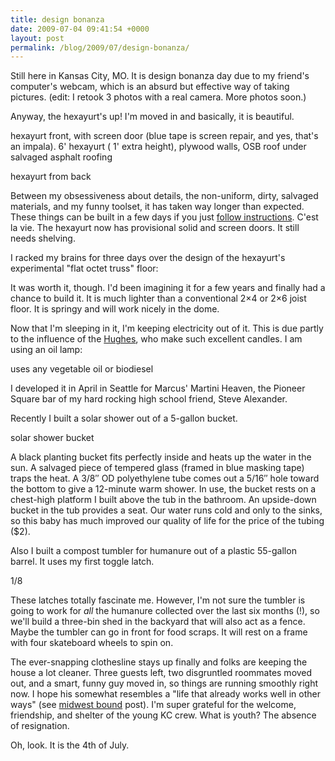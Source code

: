 ```yaml
---
title: design bonanza
date: 2009-07-04 09:41:54 +0000
layout: post
permalink: /blog/2009/07/design-bonanza/
---
```


Still here in Kansas City, MO. It is design bonanza day due to my friend's computer's webcam, which is an absurd but effective way of taking pictures. (edit: I retook 3 photos with a real camera. More photos soon.)

Anyway, the hexayurt's up! I'm moved in and basically, it is beautiful.

hexayurt front, with screen door (blue tape is screen repair, and yes, that's an impala). 6' hexayurt ( 1' extra height), plywood walls, OSB roof under salvaged asphalt roofing

hexayurt from back

Between my obsessiveness about details, the non-uniform, dirty, salvaged materials, and my funny toolset, it has taken way longer than expected. These things can be built in a few days if you just [follow instructions][1]. C'est la vie. The hexayurt now has provisional solid and screen doors. It still needs shelving.

I racked my brains for three days over the design of the hexayurt's experimental "flat octet truss" floor:

It was worth it, though. I'd been imagining it for a few years and finally had a chance to build it. It is much lighter than a conventional 2×4 or 2×6 joist floor. It is springy and will work nicely in the dome.

Now that I'm sleeping in it, I'm keeping electricity out of it. This is due partly to the influence of the [Hughes][2], who make such excellent candles. I am using an oil lamp:

uses any vegetable oil or biodiesel

I developed it in April in Seattle for Marcus' Martini Heaven, the Pioneer Square bar of my hard rocking high school friend, Steve Alexander.

Recently I built a solar shower out of a 5-gallon bucket.

solar shower bucket

A black planting bucket fits perfectly inside and heats up the water in the sun. A salvaged piece of tempered glass (framed in blue masking tape) traps the heat. A 3/8″ OD polyethylene tube comes out a 5/16″ hole toward the bottom to give a 12-minute warm shower. In use, the bucket rests on a chest-high platform I built above the tub in the bathroom. An upside-down bucket in the tub provides a seat. Our water runs cold and only to the sinks, so this baby has much improved our quality of life for the price of the tubing ($2).

Also I built a compost tumbler for humanure out of a plastic 55-gallon barrel. It uses my first toggle latch.

1/8

These latches totally fascinate me. However, I'm not sure the tumbler is going to work for _all_ the humanure collected over the last six months (!), so we'll build a three-bin shed in the backyard that will also act as a fence. Maybe the tumbler can go in front for food scraps. It will rest on a frame with four skateboard wheels to spin on.

The ever-snapping clothesline stays up finally and folks are keeping the house a lot cleaner. Three guests left, two disgruntled roommates moved out, and a smart, funny guy moved in, so things are running smoothly right now. I hope his somewhat resembles a "life that already works well in other ways" (see [midwest bound][3] post). I'm super grateful for the welcome, friendship, and shelter of the young KC crew. What is youth? The absence of resignation.

Oh, look. It is the 4th of July.

   [1]: http://openfarmtech.org/weblog/?p=340
   [2]: http://planetsave.com/blog/2008/10/01/radical-simplicity-living-car-free-petroleum-free-and-electricity-free-at-the-possibility-alliance/
   [3]: /blog/2009/04/midwest-bound/

